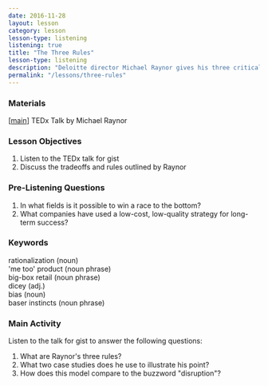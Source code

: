 ```yaml
---
date: 2016-11-28 
layout: lesson
category: lesson
lesson-type: listening
listening: true
title: "The Three Rules"
lesson-type: listening
description: "Deloitte director Michael Raynor gives his three critical rules for businesses" 
permalink: "/lessons/three-rules"
---
```

### Materials 
[<a href="https://www.youtube.com/watch?v=lIzCjT7Znmc" target="_blank">main</a>] TEDx Talk by Michael Raynor   

### Lesson Objectives 

1. Listen to the TEDx talk for gist 
2. Discuss the tradeoffs and rules outlined by Raynor 

### Pre-Listening Questions 

1. In what fields is it possible to win a race to the bottom?
2. What companies have used a low-cost, low-quality strategy for long-term success? 

### Keywords

rationalization (noun)  
'me too' product (noun phrase)  
big-box retail (noun phrase)  
dicey (adj.)  
bias (noun)  
baser instincts (noun phrase)  

### Main Activity 

Listen to the talk for gist to answer the following questions: 

1. What are Raynor's three rules? 
2. What two case studies does he use to illustrate his point? 
3. How does this model compare to the buzzword "disruption"? 